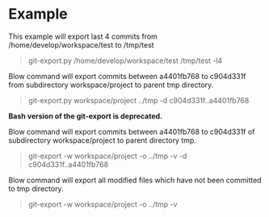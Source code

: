 # Example

This example will export last 4 commits from /home/develop/workspace/test to /tmp/test
> git-export.py /home/develop/workspace/test /tmp/test -l4

Blow command will export commits between a4401fb768 to c904d331f from subdirectory workspace/project to parent tmp directory.
> git-export.py workspace/project ../tmp -d c904d331f..a4401fb768

**Bash version of the git-export is deprecated.**

Blow command will export commits between a4401fb768 to c904d331f of subdirectory workspace/project to parent directory tmp.
> git-export -w workspace/project -o ../tmp -v -d c904d331f..a4401fb768

Blow command will export all modified files which have not been committed to tmp directory.
> git-export -w workspace/project -o ../tmp -v

